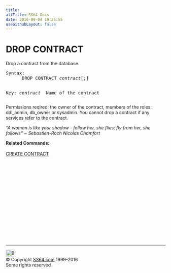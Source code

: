 ```yaml
---
title:
altTitle: SS64 Docs
date: 2016-09-04 19:26:55
useGithubLayout: false
---
```

<!-- #BeginLibraryItem "/Library/head_sql.lbi" --><!-- #EndLibraryItem --><h1>DROP CONTRACT </h1>
<p>Drop a contract from the database.</p>
<pre>Syntax:
      DROP CONTRACT <i>contract</i>[;]

Key:<i>
    contract </i>    Name of the contract</pre>
<p>Permissions reqired: the owner of the contract, members of the roles: ddl_admin, db_owner or sysadmin. You cannot drop a contract if any services refer to the contract.</p>
<p class="quote"><i>“A woman is like your shadow - follow her, she flies; 
fly from her, she follows" ~ Sebastien-Roch Nicolas Chamfort </i></p>
<p><b>Related  Commands:</b><br>
  <br>
  <a href="contract_c.html">CREATE CONTRACT</a></p><!-- #BeginLibraryItem "/Library/foot_sql.lbi" --><p>
<!-- ss64-sql -->
<ins class="adsbygoogle" style="display:inline-block;width:300px;height:250px" data-ad-client="ca-pub-6140977852749469" data-ad-slot="6953563613"></ins>
<script>
(adsbygoogle = window.adsbygoogle || []).push({});
</script></p>
<hr>
<div id="bl" class="footer"><a href="contract_d.html#"><img src="../images/top.png" width="30" height="22" alt="Back to the Top"></a></div>
<div id="br" class="footer, tagline">© Copyright <a href="http://ss64.com/">SS64.com</a> 1999-2016<br>
Some rights reserved</div><!-- #EndLibraryItem -->

